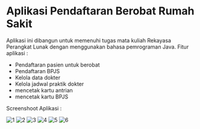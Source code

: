 # Aplikasi Pendaftaran Berobat Rumah Sakit

Aplikasi ini dibangun untuk memenuhi tugas mata kuliah Rekayasa Perangkat Lunak dengan menggunakan bahasa pemrograman Java.
Fitur aplikasi :
- Pendaftaran pasien untuk berobat
- Pendaftaran BPJS
- Kelola data dokter
- Kelola jadwal praktik dokter
- mencetak kartu antrian
- mencetak kartu BPJS

Screenshoot Aplikasi :

![1](https://user-images.githubusercontent.com/32282290/49949268-d197e400-ff27-11e8-81e5-cad7dd62b839.jpg)
![2](https://user-images.githubusercontent.com/32282290/49949269-d197e400-ff27-11e8-8846-c9eadb6e01a6.jpg)
![3](https://user-images.githubusercontent.com/32282290/49949271-d2307a80-ff27-11e8-8008-7c6af8b95f08.jpg)
![4](https://user-images.githubusercontent.com/32282290/49949272-d2307a80-ff27-11e8-83bd-67bb03ce2cd8.jpg)
![5](https://user-images.githubusercontent.com/32282290/49949273-d2307a80-ff27-11e8-90f8-be8e3c922724.jpg)
![6](https://user-images.githubusercontent.com/32282290/49949274-d2c91100-ff27-11e8-8011-316305cec54b.jpg)
